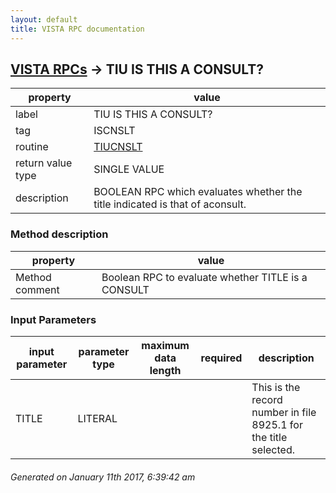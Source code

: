 ```yaml
---
layout: default
title: VISTA RPC documentation
---
```




## [VISTA RPCs](TableOfContent.md) &#8594; TIU IS THIS A CONSULT? 

 property | value 
--- | --- 
 label | TIU IS THIS A CONSULT?
 tag | ISCNSLT
 routine | [TIUCNSLT](http://code.osehra.org/dox/Routine_TIUCNSLT_source.html)
 return value type | SINGLE VALUE
 description | BOOLEAN RPC which evaluates whether the title indicated is that of aconsult.


### Method description

 property | value 
--- | --- 
 Method comment | Boolean RPC to evaluate whether TITLE is a CONSULT

### Input Parameters

| input parameter | parameter type | maximum data length | required | description | 
| --- | --- | --- | --- | --- | 
| TITLE | LITERAL |  |  | This is the record number in file 8925.1 for the title selected. | 




 ###### Generated on January 11th 2017, 6:39:42 am